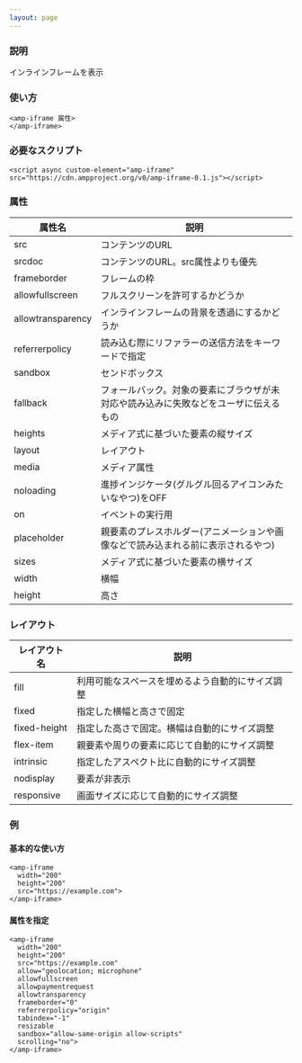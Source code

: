 ```yaml
---
layout: page
---
```


### 説明

インラインフレームを表示

### 使い方

    <amp-iframe 属性>
    </amp-iframe>

### 必要なスクリプト

    <script async custom-element="amp-iframe" src="https://cdn.ampproject.org/v0/amp-iframe-0.1.js"></script>

### 属性

| 属性名            | 説明                                                   |
|-------------------|--------------------------------------------------------|
| src               | コンテンツのURL                                              |
| srcdoc            | コンテンツのURL。src属性よりも優先                               |
| frameborder       | フレームの枠                                                |
| allowfullscreen   | フルスクリーンを許可するかどうか                                     |
| allowtransparency | インラインフレームの背景を透過にするかどうか                             |
| referrerpolicy    | 読み込む際にリファラーの送信方法をキーワードで指定                     |
| sandbox           | センドボックス                                                |
| fallback          | フォールバック。対象の要素にブラウザが未対応や読み込みに失敗などをユーザに伝えるもの |
| heights           | メディア式に基づいた要素の縦サイズ                                 |
| layout            | レイアウト                                                  |
| media             | メディア属性                                               |
| noloading         | 進捗インジケータ(グルグル回るアイコンみたいなやつ)をOFF                      |
| on                | イベントの実行用                                            |
| placeholder       | 親要素のプレスホルダー(アニメーションや画像などで読み込まれる前に表示されるやつ)    |
| sizes             | メディア式に基づいた要素の横サイズ                                 |
| width             | 横幅                                                   |
| height            | 高さ                                                    |

### レイアウト

| レイアウト名      | 説明                               |
|--------------|----------------------------------|
| fill         | 利用可能なスペースを埋めるよう自動的にサイズ調整 |
| fixed        | 指定した横幅と高さで固定                |
| fixed-height | 指定した高さで固定。横幅は自動的にサイズ調整 |
| flex-item    | 親要素や周りの要素に応じて自動的にサイズ調整 |
| intrinsic    | 指定したアスペクト比に自動的にサイズ調整       |
| nodisplay    | 要素が非表示                        |
| responsive   | 画面サイズに応じて自動的にサイズ調整         |

### 例

#### 基本的な使い方

    <amp-iframe
      width="200"
      height="200"
      src="https://example.com">
    </amp-iframe>

#### 属性を指定

    <amp-iframe
      width="200"
      height="200"
      src="https://example.com"
      allow="geolocation; microphone"
      allowfullscreen
      allowpaymentrequest
      allowtransparency
      frameborder="0"
      referrerpolicy="origin"
      tabindex="-1"
      resizable
      sandbox="allow-same-origin allow-scripts"
      scrolling="no">
    </amp-iframe>
